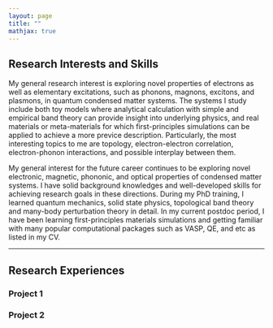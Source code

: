 ```yaml
---
layout: page
title: ""
mathjax: true
---
```


## Research Interests and Skills
My general research interest is exploring novel properties of electrons as well as elementary excitations, such as phonons, magnons, excitons, and plasmons, in quantum condensed matter systems. The systems I study include both toy models where analytical calculation with simple and empirical band theory can provide insight into underlying physics, and real materials or meta-materials for which first-principles simulations can be applied to achieve a more previce description. Particularly, the most interesting topics to me are topology, electron-electron correlation, electron-phonon interactions, and possible interplay between them. 

My general interest for the future career continues to be exploring novel electronic, magnetic, phononic, and optical properties of condensed matter systems. I have solid background knowledges and well-developed skills for achieving research goals in these directions. During my PhD training, I learned quantum mechanics, solid state physics, topological band theory and many-body perturbation theory in detail. In my current postdoc period, I have been learning first-principles materials simulations and getting familiar with many popular computational packages such as VASP, QE, and etc as listed in my CV.

---

## Research Experiences
### Project 1
### Project 2
